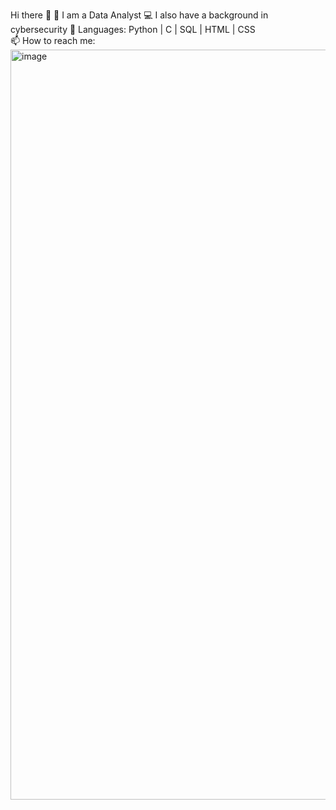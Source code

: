 Hi there 👋
💼 I am a Data Analyst
💻 I also have a background in cybersecurity
💬 Languages: Python | C | SQL | HTML | CSS  
📫 How to reach me: <img width="1600" height="1200" alt="image" src="https://github.com/user-attachments/assets/8464e00d-3878-4785-ba7f-3346f6128b78" />
